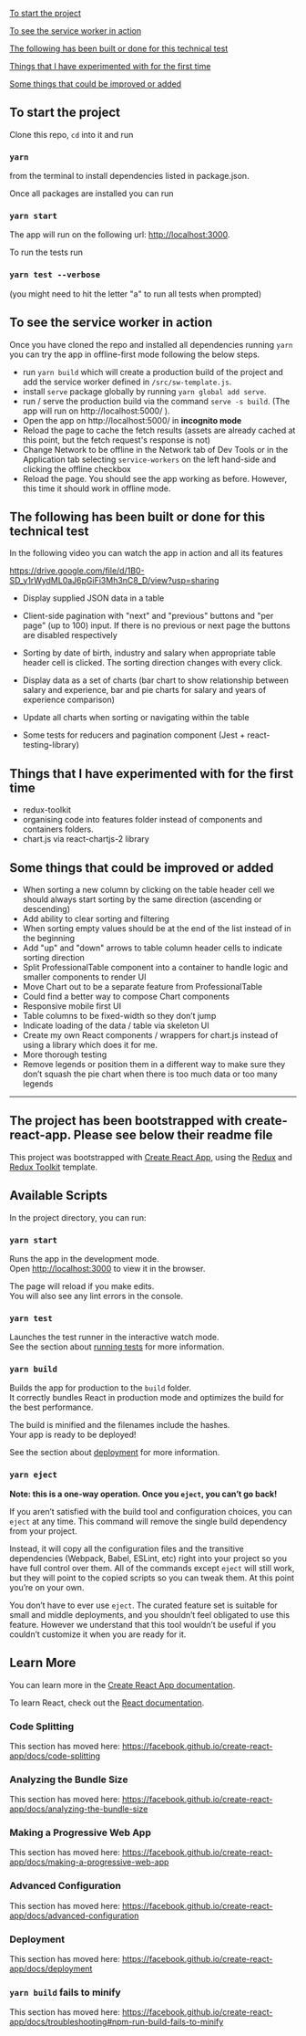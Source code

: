 [To start the project](#to-start-the-project)

[To see the service worker in action](#to-see-the-service-worker-in-action)

[The following has been built or done for this technical test](#the-following-has-been-built-or-done-for-this-technical-test)

[Things that I have experimented with for the first time](#things-that-i-have-experimented-with-for-the-first-time)

[Some things that could be improved or added](#some-things-that-could-be-improved-or-added)

## To start the project

Clone this repo, `cd` into it and
run 
### `yarn`
from the terminal to install dependencies listed in package.json.

Once all packages are installed you can run 
### `yarn start`

The app will run on the following url: [http://localhost:3000](http://localhost:3000).

To run the tests run
### `yarn test --verbose`
(you might need to hit the letter "a" to run all tests when prompted)

## To see the service worker in action
Once you have cloned the repo and installed all dependencies running `yarn` you can try the app in offline-first mode following the below steps.

- run `yarn build` which will create a production build of the project and add the service worker defined in `/src/sw-template.js`.
- install `serve` package globally by running `yarn global add serve`.
- run / serve the production build via the command `serve -s build`. (The app will run on http://localhost:5000/ ).
- Open the app on http://localhost:5000/ in **incognito mode**
- Reload the page to cache the fetch results (assets are already cached at this point, but the fetch request's response is not)
- Change Network to be offline in the Network tab of Dev Tools or in the Application tab selecting `service-workers` on the left hand-side and clicking the offline checkbox
- Reload the page. You should see the app working as before. However, this time it should work in offline mode.


## The following has been built or done for this technical test
In the following video you can watch the app in action and all its features

https://drive.google.com/file/d/1B0-SD_y1rWydML0aJ6pGiFi3Mh3nC8_D/view?usp=sharing 

- Display supplied JSON data in a table
- Client-side pagination with "next" and "previous" buttons and "per page" (up to 100) input. If there is no previous or next page the buttons are disabled respectively
- Sorting by date of birth, industry and salary when appropriate table header cell is clicked. The sorting direction changes with every click.

- Display data as a set of charts (bar chart to show relationship between salary and experience, bar and pie charts for salary and years of experience comparison)
- Update all charts when sorting or navigating within the table
- Some tests for reducers and pagination component (Jest + react-testing-library)

## Things that I have experimented with for the first time
- redux-toolkit
- organising code into features folder instead of components and containers folders.
- chart.js via react-chartjs-2 library


## Some things that could be improved or added
- When sorting a new column by clicking on the table header cell we should always start sorting by the same direction (ascending or descending)
- Add ability to clear sorting and filtering
- When sorting empty values should be at the end of the list instead of in the beginning
- Add "up" and "down" arrows to table column header cells to indicate sorting direction
- Split ProfessionalTable component into a container to handle logic and smaller components to render UI
- Move Chart out to be a separate feature from ProfessionalTable
- Could find a better way to compose Chart components 
- Responsive mobile first UI
- Table columns to be fixed-width so they don’t jump
- Indicate loading of the data / table via skeleton UI
- Create my own React components / wrappers for chart.js instead of using a library which does it for me.
- More thorough testing
- Remove legends or position them in a different way to make sure they don’t squash the pie chart when there is too much data or too many legends

---
The project has been bootstrapped with create-react-app. Please see below their readme file
---

This project was bootstrapped with [Create React App](https://github.com/facebook/create-react-app), using the [Redux](https://redux.js.org/) and [Redux Toolkit](https://redux-toolkit.js.org/) template.

## Available Scripts

In the project directory, you can run:

### `yarn start`

Runs the app in the development mode.<br />
Open [http://localhost:3000](http://localhost:3000) to view it in the browser.

The page will reload if you make edits.<br />
You will also see any lint errors in the console.

### `yarn test`

Launches the test runner in the interactive watch mode.<br />
See the section about [running tests](https://facebook.github.io/create-react-app/docs/running-tests) for more information.

### `yarn build`

Builds the app for production to the `build` folder.<br />
It correctly bundles React in production mode and optimizes the build for the best performance.

The build is minified and the filenames include the hashes.<br />
Your app is ready to be deployed!

See the section about [deployment](https://facebook.github.io/create-react-app/docs/deployment) for more information.

### `yarn eject`

**Note: this is a one-way operation. Once you `eject`, you can’t go back!**

If you aren’t satisfied with the build tool and configuration choices, you can `eject` at any time. This command will remove the single build dependency from your project.

Instead, it will copy all the configuration files and the transitive dependencies (Webpack, Babel, ESLint, etc) right into your project so you have full control over them. All of the commands except `eject` will still work, but they will point to the copied scripts so you can tweak them. At this point you’re on your own.

You don’t have to ever use `eject`. The curated feature set is suitable for small and middle deployments, and you shouldn’t feel obligated to use this feature. However we understand that this tool wouldn’t be useful if you couldn’t customize it when you are ready for it.

## Learn More

You can learn more in the [Create React App documentation](https://facebook.github.io/create-react-app/docs/getting-started).

To learn React, check out the [React documentation](https://reactjs.org/).

### Code Splitting

This section has moved here: https://facebook.github.io/create-react-app/docs/code-splitting

### Analyzing the Bundle Size

This section has moved here: https://facebook.github.io/create-react-app/docs/analyzing-the-bundle-size

### Making a Progressive Web App

This section has moved here: https://facebook.github.io/create-react-app/docs/making-a-progressive-web-app

### Advanced Configuration

This section has moved here: https://facebook.github.io/create-react-app/docs/advanced-configuration

### Deployment

This section has moved here: https://facebook.github.io/create-react-app/docs/deployment

### `yarn build` fails to minify

This section has moved here: https://facebook.github.io/create-react-app/docs/troubleshooting#npm-run-build-fails-to-minify
